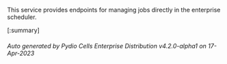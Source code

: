 






This service provides endpoints for managing jobs directly in the enterprise scheduler.

[:summary]

###### Auto generated by Pydio Cells Enterprise Distribution v4.2.0-alpha1 on 17-Apr-2023
